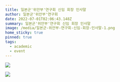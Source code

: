 ```yaml
---
title: 일본군'위안부'연구회 신임 회장 인사말
author: 일본군'위안부'연구회
date: 2022-07-01T02:06:43.148Z
summary: 일본군'위안부'연구회 신임 회장 인사말
image: /media/일본군-위안부-연구회-신임-회장-인사말-1.png
home_sticky: true
pinned: true
tags:
  - academic
  - event
---
```

![](/media/일본군-위안부-연구회-신임-회장-인사말-1.png)

![](/media/일본군-위안부-연구회-신임-회장-인사말-2.png)